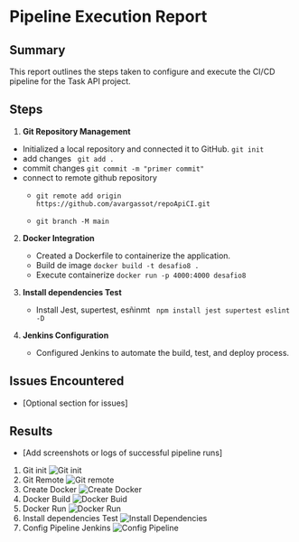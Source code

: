 # Pipeline Execution Report

## Summary

This report outlines the steps taken to configure and execute the CI/CD pipeline for the Task API project.

## Steps

1. **Git Repository Management**  
     
- Initialized a local repository and connected it to GitHub.
``` git init ```
- add changes ``` git add .```
- commit changes ``` git commit -m "primer commit" ```
- connect  to remote github repository
    - ``` git remote add origin https://github.com/avargassot/repoApiCI.git ```

    - ``` git branch -M main ```


   

2. **Docker Integration**  
     
   - Created a Dockerfile to containerize the application.
   - Build de image  ``` docker build -t desafio8 . ```
   - Execute containerize  ``` docker run -p 4000:4000 desafio8 ```

3. **Install dependencies Test**
    - Install Jest, supertest, esñinmt ```  npm install jest supertest eslint -D ```


   

3. **Jenkins Configuration**  
     
   - Configured Jenkins to automate the build, test, and deploy process.

## Issues Encountered

- \[Optional section for issues\]

## Results

- \[Add screenshots or logs of successful pipeline runs\]
1.  Git init
![Git init](images/gitinit.png)
2.  Git Remote
![Git remote](images/gitRemote.png)
3.  Create Docker
![Create Docker](images/createDocker.png)
4.  Docker Build
![Docker Buid](images/dockerBuild.png)
5.  Docker Run
![Docker Run](images/dockerRun.png)
6. Install dependencies Test
![Install Dependencies](images/installDep.png)
7. Config Pipeline Jenkins
![Config Pipeline](images/configPipeline.png)



